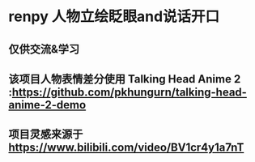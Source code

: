 # renpy 人物立绘眨眼and说话开口
## 仅供交流&学习

## 该项目人物表情差分使用 Talking Head Anime 2 :https://github.com/pkhungurn/talking-head-anime-2-demo
## 项目灵感来源于 https://www.bilibili.com/video/BV1cr4y1a7nT
